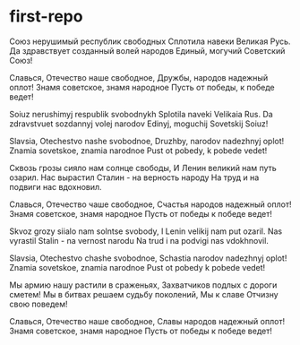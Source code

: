 # first-repo

Союз нерушимый республик свободных
Сплотила навеки Великая Русь.
Да здравствует созданный волей народов
Единый, могучий Советский Союз!

Славься, Отечество наше свободное,
Дружбы, народов надежный оплот!
Знамя советское, знамя народное
Пусть от победы, к победе ведет!

Soiuz nerushimyj respublik svobodnykh
Splotila naveki Velikaia Rus.
Da zdravstvuet sozdannyj volej narodov
Edinyj, moguchij Sovetskij Soiuz!

Slavsia, Otechestvo nashe svobodnoe,
Druzhby, narodov nadezhnyj oplot!
Znamia sovetskoe, znamia narodnoe
Pust ot pobedy, k pobede vedet!

 

 

Сквозь грозы сияло нам солнце свободы,
И Ленин великий нам путь озарил.
Нас вырастил Сталин - на верность народу
На труд и на подвиги нас вдохновил.

Славься, Отечество чаше свободное,
Счастья народов надежный оплот!
Знамя советское, знамя народное
Пусть от победы к победе ведет!

Skvoz grozy siialo nam solntse svobody,
I Lenin velikij nam put ozaril.
Nas vyrastil Stalin - na vernost narodu
Na trud i na podvigi nas vdokhnovil.

Slavsia, Otechestvo chashe svobodnoe,
Schastia narodov nadezhnyj oplot!
Znamia sovetskoe, znamia narodnoe
Pust ot pobedy k pobede vedet!



Мы армию нашу растили в сраженьях, 
Захватчиков подлых с дороги сметем! 
Мы в битвах решаем судьбу поколений, 
Мы к славе Отчизну свою поведем! 

Славься, Отечество наше свободное, 
Славы народов надежный оплот! 
Знамя советское, знамя народное 
Пусть от победы к победе ведет!

